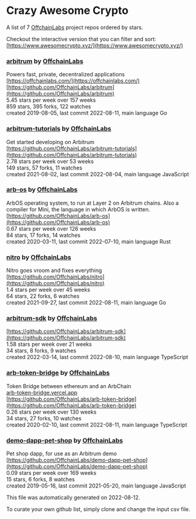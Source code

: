 # Crazy Awesome Crypto
A list of 7 [OffchainLabs](https://github.com/OffchainLabs) project repos ordered by stars.  

Checkout the interactive version that you can filter and sort: 
[https://www.awesomecrypto.xyz/](https://www.awesomecrypto.xyz/)  


### [arbitrum](https://github.com/OffchainLabs/arbitrum) by [OffchainLabs](https://github.com/OffchainLabs)  
Powers fast, private, decentralized applications  
[https://offchainlabs.com/](https://offchainlabs.com/)  
[https://github.com/OffchainLabs/arbitrum](https://github.com/OffchainLabs/arbitrum)  
5.45 stars per week over 157 weeks  
859 stars, 395 forks, 122 watches  
created 2019-08-05, last commit 2022-08-11, main language Go  


### [arbitrum-tutorials](https://github.com/OffchainLabs/arbitrum-tutorials) by [OffchainLabs](https://github.com/OffchainLabs)  
Get started developing on Arbitrum   
[https://github.com/OffchainLabs/arbitrum-tutorials](https://github.com/OffchainLabs/arbitrum-tutorials)  
2.78 stars per week over 53 weeks  
149 stars, 57 forks, 11 watches  
created 2021-08-02, last commit 2022-08-04, main language JavaScript  


### [arb-os](https://github.com/OffchainLabs/arb-os) by [OffchainLabs](https://github.com/OffchainLabs)  
ArbOS operating system, to run at Layer 2 on Arbitrum chains.  Also a compiler for Mini, the language in which ArbOS is written.  
[https://github.com/OffchainLabs/arb-os](https://github.com/OffchainLabs/arb-os)  
0.67 stars per week over 126 weeks  
84 stars, 17 forks, 14 watches  
created 2020-03-11, last commit 2022-07-10, main language Rust  


### [nitro](https://github.com/OffchainLabs/nitro) by [OffchainLabs](https://github.com/OffchainLabs)  
Nitro goes vroom and fixes everything  
[https://github.com/OffchainLabs/nitro](https://github.com/OffchainLabs/nitro)  
1.4 stars per week over 45 weeks  
64 stars, 22 forks, 6 watches  
created 2021-09-27, last commit 2022-08-11, main language Go  


### [arbitrum-sdk](https://github.com/OffchainLabs/arbitrum-sdk) by [OffchainLabs](https://github.com/OffchainLabs)  
  
[https://github.com/OffchainLabs/arbitrum-sdk](https://github.com/OffchainLabs/arbitrum-sdk)  
1.58 stars per week over 21 weeks  
34 stars, 8 forks, 9 watches  
created 2022-03-14, last commit 2022-08-10, main language TypeScript  


### [arb-token-bridge](https://github.com/OffchainLabs/arb-token-bridge) by [OffchainLabs](https://github.com/OffchainLabs)  
Token Bridge between ethereum and an ArbChain  
[arb-token-bridge.vercel.app](arb-token-bridge.vercel.app)  
[https://github.com/OffchainLabs/arb-token-bridge](https://github.com/OffchainLabs/arb-token-bridge)  
0.26 stars per week over 130 weeks  
34 stars, 27 forks, 10 watches  
created 2020-02-10, last commit 2022-08-11, main language TypeScript  


### [demo-dapp-pet-shop](https://github.com/OffchainLabs/demo-dapp-pet-shop) by [OffchainLabs](https://github.com/OffchainLabs)  
Pet shop dapp, for use as an Arbitrum demo  
[https://github.com/OffchainLabs/demo-dapp-pet-shop](https://github.com/OffchainLabs/demo-dapp-pet-shop)  
0.09 stars per week over 169 weeks  
15 stars, 6 forks, 8 watches  
created 2019-05-16, last commit 2021-05-20, main language JavaScript  


This file was automatically generated on 2022-08-12.  

To curate your own github list, simply clone and change the input csv file.  